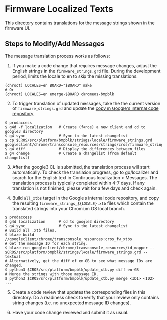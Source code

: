 # Firmware Localized Texts

This directory contains translations for the message strings shown in the
firmware UI.

## Steps to Modify/Add Messages
The message translation process works as follows:

1. If you make a code change that requires message changes, adjust the English
strings in the `firmware_strings.grd` file. During the development period,
limits the locale to en to skip the missing translations.

```
(chroot) LOCALES=en BOARD="$BOARD" make
# Or
(chroot) LOCALES=en emerge-$BOARD chromeos-bmpblk
```

2. To trigger translation of updated messages, take the the current version of
`firmware_strings.grd` and update the [copy in Google's internal code repository
](https://cs.corp.google.com/piper///depot/google3/googleclient/chrome/transconsole_resources/strings/cros/firmware_strings.grd)

```shell
$ prodaccess
$ g4d -f localization   # Create (force) a new client and cd to google3 directory
$ g4 sync               # Sync to the latest changelist
$ cp $CROS/src/platform/bmpblk/strings/locale/firmware_strings.grd googleclient/chrome/transconsole_resources/strings/cros/firmware_strings.grd
$ g4 diff               # Display the differences between files
$ g4 change             # Create a changelist (from default changelist)
```

3. After the google3 CL is submitted, the translation process will start
automatically.
To check the translation progress, go to go/localizer and search for the English
text in Continuous localization > Messages.
The translation process is typically completed within 4-7 days.
If any translation is not finished, please wait for a few days and check again.

4. Build `all_xtbs` target in the Google's internal code repository, and copy
the resulting `firmware_strings_${LOCALE}.xtb` files which contain the
translated strings into your Chromium OS local branch.

```shell
$ prodaccess
$ g4d localization      # cd to google3 directory
$ g4 sync               # Sync to the latest changelist
# Build all .xtb files.
$ blaze build //googleclient/chrome/transconsole_resources:cros_fw_xtbs
# Get the message ID for each string.
$ blaze run googleclient/chrome/transconsole_resources/id_mapper -- $CROS/src/platform/bmpblk/strings/locale/firmware_strings.grd --textual
# Alternatively, get the diff of en-GB to see what message IDs are changed.
$ python3 $CROS/src/platform/bmpblk/update_xtb.py diff en-GB
# Merge the strings with those message ID.
$ python3 $CROS/src/platform/bmpblk/update_xtb.py merge <ID1> <ID2> ...
```

5. Create a code review that updates the corresponding files in this directory.
Do a readiness check to verify that your review only contains string changes
(i.e. no unexpected message ID changes).

6. Have your code change reviewed and submit it as usual.
